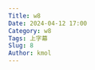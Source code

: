 ```yaml
---
Title: w8
Date: 2024-04-12 17:00
Category: w8
Tags: 上字幕
Slug: 8
Author: kmol
---
```




<!-- PELICAN_END_SUMMARY -->

